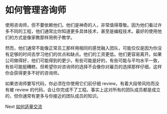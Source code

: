 # 如何管理咨询师
[//]: # (Version:1.0.0)
使用咨询师，但不要依赖他们。他们是神奇的人，非常值得尊敬。因为他们看过许多不同的工程，他们通常比你知道更多具体技术，甚至是编程技术。最好的使用他们的方式是像家教那样用例子教学。

然而，他们通常不能像正常员工那样用相同的感觉融入团队，可能仅仅是因为你没有足够的时间去学习他们的优点和缺点。他们的工资更低。他们更容易离开。如果公司做得好，他们可能得到的更少。有些可能是好的，有些可能与平均水平一致，有些可能挺糟糕，但希望你对咨询师的选择不会像你对雇员的选择那样仔细，这样你会获得更多不好的咨询师。

如果咨询师要写代码，你必须在你使用它们前仔细 review。有着大段带风险而没有被 review 的代码，会让你完成不了工程。事实上这对所有的团队成员都是成立的，但你通常有更多与你接近的团队成员的知识。

Next [如何适量交流](04-How%20to%20Communicate%20the%20Right%20Amount.md)
